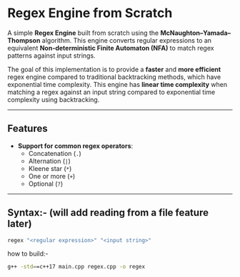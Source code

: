 # Regex Engine from Scratch

A simple **Regex Engine** built from scratch using the **McNaughton–Yamada–Thompson** algorithm. This engine converts regular expressions to an equivalent **Non-deterministic Finite Automaton (NFA)** to match regex patterns against input strings.

The goal of this implementation is to provide a **faster** and **more efficient** regex engine compared to traditional backtracking methods, which have exponential time complexity. This engine has **linear time complexity** when matching a regex against an input string compared to exponential time complexity using backtracking.

---

## Features

- **Support for common regex operators**:
  - Concatenation (`.`)
  - Alternation (`|`)
  - Kleene star (`*`)
  - One or more (`+`)
  - Optional (`?`)

---

## Syntax:- (will add reading from a file feature later)

```bash
regex "<regular expression>" "<input string>"
```

how to build:-

```bash
g++ -std==c++17 main.cpp regex.cpp -o regex
